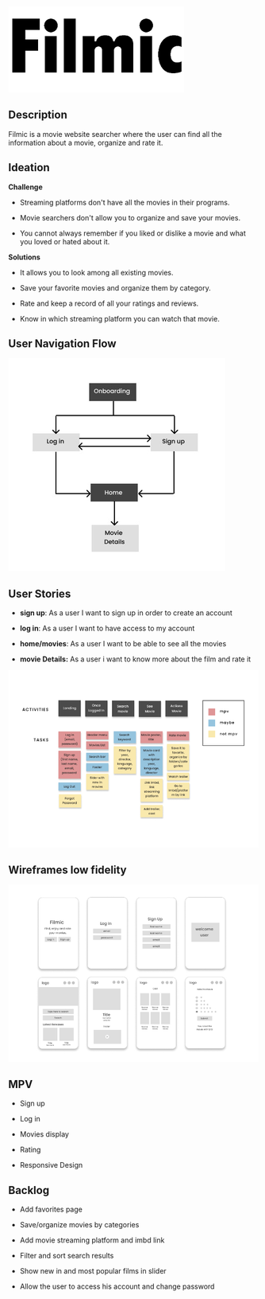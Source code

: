 
<img src="./public/img/filmic_black_low.png">

## Description

Filmic is a movie website searcher where the user can find all the information about a movie, organize and rate it.



## Ideation

**Challenge**

- Streaming platforms don't have all the movies in their programs.

- Movie searchers don't allow you to organize and save your movies.

- You cannot always remember if you liked or dislike a movie and what you loved or hated about it.

**Solutions**

- It allows you to look among all existing movies.

- Save your favorite movies and organize them by category.

- Rate and keep a record of all your ratings and reviews.

- Know in which streaming platform you can watch that movie.

  

## User Navigation Flow

<img src="./public/img/filmic-architecture-information.jpg">


## User Stories

- **sign up**: As a user I want to sign up in order to create an account

- **log in**: As a user I want to have access to my account

- **home/movies**: As a user I want to be able to see all the movies

- **movie Details:** As a user i want to know more about the film and rate it

<img src="./public/img/filmic-user-stories-mapping.jpg">



## Wireframes low fidelity

<img src="./public/img/filmic-wireframes.jpg">

## MPV

- Sign up

- Log in

- Movies display

- Rating

- Responsive Design



## Backlog

- Add favorites page

- Save/organize movies by categories

- Add movie streaming platform and imbd link
- Filter and sort search results
- Show new in and most popular films in slider
- Allow the user to access his account and change password